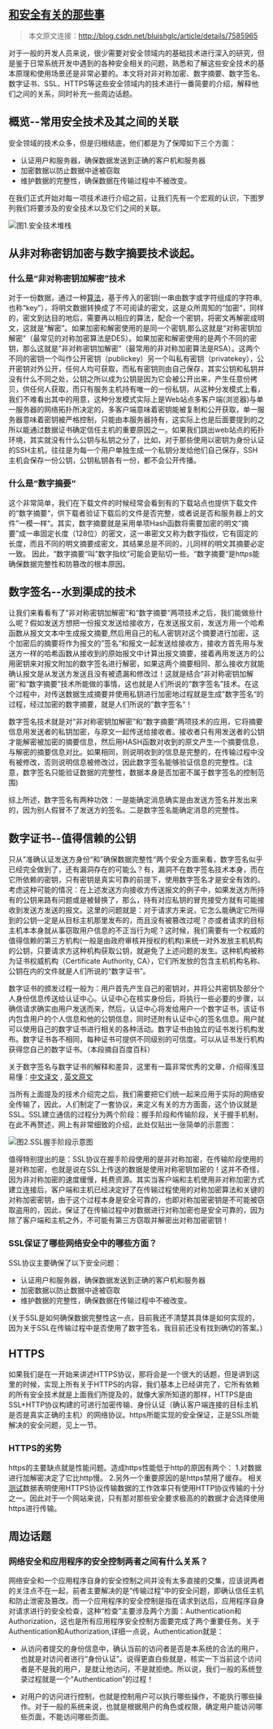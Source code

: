 ## [和安全有关的那些事](http://blog.csdn.net/bluishglc/article/details/7585965)

> 本文原文连接：http://blog.csdn.net/bluishglc/article/details/7585965 

对于一般的开发人员来说，很少需要对安全领域内的基础技术进行深入的研究，但是鉴于日常系统开发中遇到的各种安全相关的问题，熟悉和了解这些安全技术的基本原理和使用场景还是非常必要的。本文将对非对称加密、数字摘要、数字签名、数字证书、SSL、HTTPS等这些安全领域内的技术进行一番简要的介绍，解释他们之间的关系，同时补充一些周边话题。

## 概览--常用安全技术及其之间的关联

安全领域的技术众多，但是归根结底，他们都是为了保障如下三个方面：     

- 认证用户和服务器，确保数据发送到正确的客户机和服务器
- 加密数据以防止数据中途被窃取
- 维护数据的完整性，确保数据在传输过程中不被改变。

在我们正式开始对每一项技术进行介绍之前，让我们先有一个宏观的认识，下图罗列我们将要涉及的安全技术以及它们之间的关联。

![图1.安全技术堆栈](http://my.csdn.net/uploads/201205/21/1337566646_9367.png)

## 从非对称密钥加密与数字摘要技术谈起。

### 什么是“非对称密钥加解密”技术

对于一份数据，通过一种[算法](http://lib.csdn.net/base/datastructure)，基于传入的密钥(一串由数字或字符组成的字符串,也称“key”），将明文数据转换成了不可阅读的密文，这是众所周知的“加密”，同样的，密文到达目的地后，需要再以相应的算法，配合一个密钥，将密文再解密成明文，这就是“解密”。如果加密和解密使用的是同一个密钥,那么这就是“对称密钥加解密”（最常见的对称加密算法是DES）。如果加密和解密使用的是两个不同的密钥，那么这就是“非对称密钥加解密”（最常用的非对称加密算法是RSA）。这两个不同的密钥一个叫作公开密钥（publickey）另一个叫私有密钥（privatekey），公开密钥对外公开，任何人均可获取，而私有密钥则由自己保存，其实公钥和私钥并没有什么不同之处，公钥之所以成为公钥是因为它会被公开出来，产生任意份拷贝，供任何人获取，而只有服务主机持有唯一的一份私钥，从这种分发模式上看，我们不难看出其中的用意，这种分发模式实际上是Web站点多客户端(浏览器)与单一服务器的网络拓扑所决定的，多客户端意味着密钥能被复制和公开获取，单一服务器意味着密钥被严格控制，只能由本服务器持有，这实际上也是后面要提到的之所以能通过数据证书确定信任主机的重要原因之一。如果我们跳出web站点的拓扑环境，其实就没有什么公钥与私钥之分了，比如，对于那些使用以密钥为身份认证的SSH主机，往往是为每一个用户单独生成一个私钥分发给他们自己保存，SSH主机会保存一份公钥，公钥私钥各有一份，都不会公开传播。

### 什么是“数字摘要“

这个非常简单，我们在下载文件的时候经常会看到有的下载站点也提供下载文件的“数字摘要“，供下载者验证下载后的文件是否完整，或者说是否和服务器上的文件”一模一样“。其实，数字摘要就是采用单项Hash函数将需要加密的明文“摘要”成一串固定长度（128位）的密文，这一串密文又称为数字指纹，它有固定的长度，而且不同的明文摘要成密文，其结果总是不同的，儿同样的明文其摘要必定一致。 因此，“数字摘要“叫”数字指纹“可能会更贴切一些。“数字摘要“是https能确保数据完整性和防篡改的根本原因。

## 数字签名--水到渠成的技术

让我们来看看有了“非对称密钥加解密”和“数字摘要“两项技术之后，我们能做些什么呢？假如发送方想把一份报文发送给接收方，在发送报文前，发送方用一个哈希函数从报文文本中生成报文摘要,然后用自己的私人密钥对这个摘要进行加密，这个加密后的摘要将作为报文的”签名“和报文一起发送给接收方，接收方首先用与发送方一样的哈希函数从接收到的原始报文中计算出报文摘要，接着再用发送方的公用密钥来对报文附加的数字签名进行解密，如果这两个摘要相同、那么接收方就能确认报文是从发送方发送且没有被遗漏和修改过！这就是结合“非对称密钥加解密”和“数字摘要“技术所能做的事情，这也就是人们所说的“数字签名”技术。在这个过程中，对传送数据生成摘要并使用私钥进行加密地过程就是生成”数字签名“的过程，经过加密的数字摘要，就是人们所说的”数字签名“！

数字签名技术就是对“非对称密钥加解密”和“数字摘要“两项技术的应用，它将摘要信息用发送者的私钥加密，与原文一起传送给接收者。接收者只有用发送者的公钥才能解密被加密的摘要信息，然后用HASH函数对收到的原文产生一个摘要信息，与解密的摘要信息对比。如果相同，则说明收到的信息是完整的，在传输过程中没有被修改，否则说明信息被修改过，因此数字签名能够验证信息的完整性。(注意，数字签名只能验证数据的完整性，数据本身是否加密不属于数字签名的控制范围)

综上所述，数字签名有两种功效：一是能确定消息确实是由发送方签名并发出来的，因为别人假冒不了发送方的签名。二是数字签名能确定消息的完整性。

## 数字证书--值得信赖的公钥

只从”准确认证发送方身份“和”确保数据完整性“两个安全方面来看，数字签名似乎已经完全做到了，还有漏洞存在的可能么？有，漏洞不在数字签名技术本身，而在它所依赖的密钥，只有密钥是真实可靠的前提下，使用数字签名才是安全有效的。考虑这种可能的情况：在上述发送方向接收方传送报文的例子中，如果发送方所持有的公钥来路有问题或是被替换了，那么，持有对应私钥的冒充接受方就有可能接收到发送方发送的报文。这里的问题就是：对于请求方来说，它怎么能确定它所得到的公钥一定是从目标主机那里发布的，而且没有被篡改过呢？亦或者请求的目标主机本本身就从事窃取用户信息的不正当行为呢？这时候，我们需要有一个权威的值得信赖的第三方机构(一般是由政府审核并授权的机构)来统一对外发放主机机构的公钥，只要请求方这种机构获取公钥，就避免了上述问题的发生。这种机构被称为证书权威机构（Certificate Authority, CA），它们所发放的包含主机机构名称、公钥在内的文件就是人们所说的“数字证书”。

数字证书的颁发过程一般为：用户首先产生自己的密钥对，并将公共密钥及部分个人身份信息传送给认证中心。认证中心在核实身份后，将执行一些必要的步骤，以确信请求确实由用户发送而来，然后，认证中心将发给用户一个数字证书，该证书内包含用户的个人信息和他的公钥信息，同时还附有认证中心的签名信息。用户就可以使用自己的数字证书进行相关的各种活动。数字证书由独立的证书发行机构发布。数字证书各不相同，每种证书可提供不同级别的可信度。可以从证书发行机构获得您自己的数字证书。（本段摘自百度百科）

关于数字签名与数字证书的解释和差异，这里有一篇非常优秀的文章，介绍得浅显易懂：[中文译文](http://www.cnblogs.com/heart-runner/archive/2012/01/30/2332020.html) , [英文原文](http://www.youdzone.com/signature.htmlSSL)

当所有上面提及的技术介绍完之后，我们需要把它们统一起来应用于实际的网络安全传输了，因此，人们制定了一套协议，来定义有关的方方面面，这个协议就是SSL。SSL建立通信的过程分为两个阶段：握手阶段和传输阶段，关于握手机制，在此不再赘述，网上有非常细致的介绍，此处仅贴出一张简单的示意图：

![图2.SSL握手阶段示意图](http://my.csdn.net/uploads/201205/21/1337559808_7479.jpg)

值得特别提出的是：SSL协议在握手阶段使用的是非对称加密，在传输阶段使用的是对称加密，也就是说在SSL上传送的数据是使用对称密钥加密的！这并不奇怪，因为非对称加密的速度缓慢，耗费资源。其实当客户端和主机使用非对称加密方式建立连接后，客户端和主机已经决定好了在传输过程使用的对称加密算法和关键的对称加密密钥，由于这个过程本身是安全可靠的，也即对称加密密钥是不可能被窃取盗用的，因此，保证了在传输过程中对数据进行对称加密也是安全可靠的，因为除了客户端和主机之外，不可能有第三方窃取并解密出对称加密密钥！

### SSL保证了哪些网络安全中的哪些方面？

SSL协议主要确保了以下安全问题：

- 认证用户和服务器，确保数据发送到正确的客户机和服务器
- 加密数据以防止数据中途被窃取
- 维护数据的完整性，确保数据在传输过程中不被改变。

(关于SSL是如何确保数据完整性这一点，目前我还不清楚其具体是如何实现的，因为关于SSL在传输过程中是否使用了数字签名，我目前还没有找到确切的答案。)

## HTTPS

如果我们是在一开始来讲述HTTPS协议，那将会是一个很大的话题，但是讲到这里的时候，实现上所有关于HTTPS的内容，我们基本上已经讲完了，它所有依赖的所有安全技术就是上面我们所提及的，就像大家所知道的那样，HTTPS是由SSL+HTTP协议构建的可进行加密传输、身份认证（确认客户端连接的目标主机是否是真实正确的主机）的网络协议。https所能实现的安全保证，正是SSL所能解决的安全问题，见上一节。

### HTTPS的劣势

https的主要缺点就是性能问题。造成https性能低于http的原因有两个：
1.对数据进行加解密决定了它比http慢。
2.另外一个重要原因的是https禁用了缓存。
相关[测试](http://lib.csdn.net/base/softwaretest)数据表明使用HTTPS协议传输数据的工作效率只有使用HTTP协议传输的十分之一。因此对于一个网站来说，只有那对那些安全要求极高的的数据才会选择使用https进行传输。

## 周边话题

### 网络安全和应用程序的安全控制两者之间有什么关系？

网络安全和一个应用程序自身的安全控制之间并没有太多直接的交集，应该说两者的关注点不在一起，前者主要解决的是“传输过程”中的安全问题，即确认信任主机和防止泄密及篡改。而一个应用程序的安全控制是指在请求到达后，应用程序自身对请求进行的安全检查，这种“检查”主要涉及两个方面：Authentication和Authorization，这也是所有应用程序安全控制方面要完成了两个重要任务。关于Authentication和Authorization,详细一点说，Authentication就是：

- 从访问者提交的身份信息中，确认当前的访问者是否是本系统的合法的用户，也就是对访问者进行“身份认证”。说得更直白些就是，核实一下当前这个访问者是不是我的用户，是就让他访问，不是就拒绝。所以说，我们一般的系统登录过程就是一个“Authentication”的过程！

- 对用户的访问进行控制，也就是控制用户可以执行哪些操作，不能执行哪些操作。对于一般的系统来说，也就是根据用户的角色或权限，确定用户能访问哪些页面，不能访问哪些页面。 